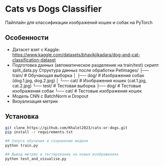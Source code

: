 # Cats vs Dogs Classifier

Пайплайн для классификации изображений кошек и собак на PyTorch

## Особенности
- Датасет взят с Kaggle: https://www.kaggle.com/datasets/bhavikjikadara/dog-and-cat-classification-dataset 
- Подготовка данных (автоматическое разделение на train/test) скрипт split_data.py
Структура данных после обработки
PetImages/
├── train/ # Обучающая выборка
│ ├── dog/ # Изображения собак (dog.1.jpg, dog.2.jpg)
│ └── cat/ # Изображения кошек (cat.1.jpg, cat.2.jpg)
└── test/ # Тестовая выборка
├── dog/ # Тестовые изображения собак
└── cat/ # Тестовые изображения кошек
- Модель CNN с BatchNorm и Dropout 
- Визуализация метрик
## Установка
```bash
git clone https://github.com/Khalel2023/cats-or-dogs.git
pip install -r requirements.txt

## Запуск обучения и сохранение модели
python train.py

## Вывод метрик и тестирование на новых изображениях 
python test_and_visualise.py

